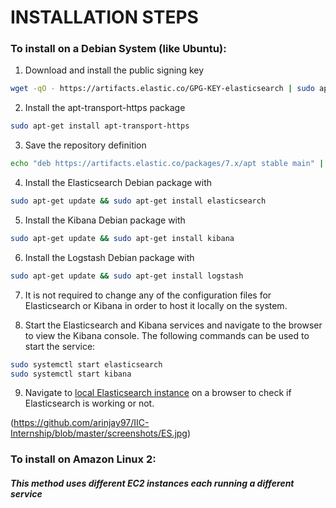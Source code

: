 # INSTALLATION STEPS

### To install on a Debian System (like Ubuntu):
1. Download and install the public signing key
```bash
wget -qO - https://artifacts.elastic.co/GPG-KEY-elasticsearch | sudo apt-key add -
```
2. Install the apt-transport-https package 
```bash
sudo apt-get install apt-transport-https
```
3. Save the repository definition
```bash
echo "deb https://artifacts.elastic.co/packages/7.x/apt stable main" | sudo tee /etc/apt/sources.list.d/elastic-7.x.list
```
4. Install the Elasticsearch Debian package with 
```bash
sudo apt-get update && sudo apt-get install elasticsearch
```
5. Install the Kibana Debian package with
```bash
sudo apt-get update && sudo apt-get install kibana
```
6. Install the Logstash Debian package with
```bash
sudo apt-get update && sudo apt-get install logstash
```
7. It is not required to change any of the configuration files for Elasticsearch or Kibana in order to host it locally on the system.

8. Start the Elasticsearch and Kibana services and navigate to the browser to view the Kibana console. The following commands can be used to start the service:
```bash
sudo systemctl start elasticsearch
sudo systemctl start kibana
```
9. Navigate to [local Elasticsearch instance](localhost:9200) on a browser to check if Elasticsearch is working or not.

(https://github.com/arinjay97/IIC-Internship/blob/master/screenshots/ES.jpg)

### To install on Amazon Linux 2:
##### This method uses different EC2 instances each running a different service
